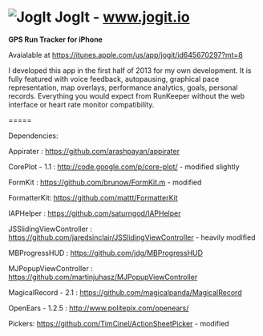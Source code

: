 # ![JogIt](https://github.com/geoffmacd/JogIt/blob/master/J5small.png?raw=true) JogIt - www.jogit.io

<b>GPS Run Tracker for iPhone</b>


Avaialable at https://itunes.apple.com/us/app/jogit/id645670297?mt=8


I developed this app in the first half of 2013 for my own development. It is fully featured with voice feedback, autopausing, graphical pace representation, map overlays, performance analytics, goals, personal records. Everything you would expect from RunKeeper without the web interface or heart rate monitor compatibility.


=====


Dependencies:


Appirater : https://github.com/arashpayan/appirater

CorePlot - 1.1 : http://code.google.com/p/core-plot/ - modified slightly

FormKit : https://github.com/brunow/FormKit.m -  modified

FormatterKit: https://github.com/mattt/FormatterKit 

IAPHelper : https://github.com/saturngod/IAPHelper

JSSlidingViewController : https://github.com/jaredsinclair/JSSlidingViewController - heavily modified

MBProgressHUD : https://github.com/jdg/MBProgressHUD

MJPopupViewController : https://github.com/martinjuhasz/MJPopupViewController

MagicalRecord	- 2.1 : https://github.com/magicalpanda/MagicalRecord

OpenEars - 1.2.5 : http://www.politepix.com/openears/

Pickers: 	https://github.com/TimCinel/ActionSheetPicker - modified
